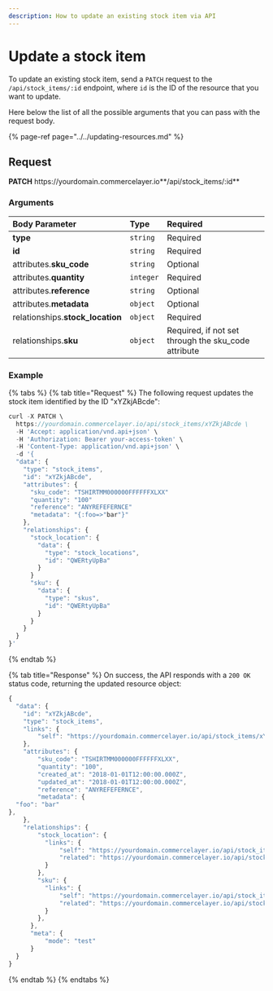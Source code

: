 ```yaml
---
description: How to update an existing stock item via API
---
```


# Update a stock item

To update an existing stock item, send a `PATCH` request to the `/api/stock_items/:id` endpoint, where `id` is the ID of the resource that you want to update.

Here below the list of all the possible arguments that you can pass with the request body.

{% page-ref page="../../updating-resources.md" %}

## Request

**PATCH** https://<i></i>yourdomain.commercelayer.io**/api/stock_items/:id**

### Arguments

| Body Parameter | Type | Required |
| :--- | :--- | :--- |
| **type** | `string` | Required |
| **id** | `string` | Required |
| attributes.**sku_code** | `string` | Optional |
| attributes.**quantity** | `integer` | Required |
| attributes.**reference** | `string` | Optional |
| attributes.**metadata** | `object` | Optional |
| relationships.**stock_location** | `object` | Required |
| relationships.**sku** | `object` | Required, if not set through the sku_code attribute |

### Example

{% tabs %}
{% tab title="Request" %}
The following request updates the stock item identified by the ID "xYZkjABcde":

```javascript
curl -X PATCH \
  https://yourdomain.commercelayer.io/api/stock_items/xYZkjABcde \
  -H 'Accept: application/vnd.api+json' \
  -H 'Authorization: Bearer your-access-token' \
  -H 'Content-Type: application/vnd.api+json' \
  -d '{
  "data": {
    "type": "stock_items",
    "id": "xYZkjABcde",
    "attributes": {
      "sku_code": "TSHIRTMM000000FFFFFFXLXX"
      "quantity": "100"
      "reference": "ANYREFEFERNCE"
      "metadata": "{:foo=>"bar"}"
    },
    "relationships": {
      "stock_location": {
        "data": {
          "type": "stock_locations",
          "id": "QWERtyUpBa"
        }
      }
      "sku": {
        "data": {
          "type": "skus",
          "id": "QWERtyUpBa"
        }
      }
    }
  }
}'
```
{% endtab %}

{% tab title="Response" %}
On success, the API responds with a `200 OK` status code, returning the updated resource object:

```javascript
{
  "data": {
    "id": "xYZkjABcde",
    "type": "stock_items",
    "links": {
        "self": "https://yourdomain.commercelayer.io/api/stock_items/xYZkjABcde"
    },
    "attributes": {
        "sku_code": "TSHIRTMM000000FFFFFFXLXX",
        "quantity": "100",
        "created_at": "2018-01-01T12:00:00.000Z",
        "updated_at": "2018-01-01T12:00:00.000Z",
        "reference": "ANYREFEFERNCE",
        "metadata": {
  "foo": "bar"
},
    },
    "relationships": {
        "stock_location": {
          "links": {
              "self": "https://yourdomain.commercelayer.io/api/stock_items/xYZkjABcde/relationships/stock_location",
              "related": "https://yourdomain.commercelayer.io/api/stock_items/xYZkjABcde/stock_location"
          }
        },
        "sku": {
          "links": {
              "self": "https://yourdomain.commercelayer.io/api/stock_items/xYZkjABcde/relationships/sku",
              "related": "https://yourdomain.commercelayer.io/api/stock_items/xYZkjABcde/sku"
          }
        },
      },
      "meta": {
          "mode": "test"
      }
  }
}
```
{% endtab %}
{% endtabs %}
